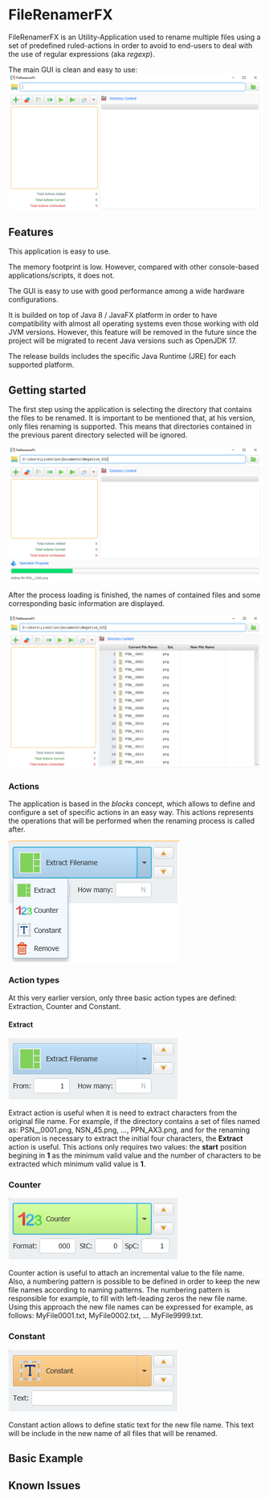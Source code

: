 # FileRenamerFX
FileRenamerFX is an Utility-Application used to rename multiple files using a set of predefined ruled-actions in order 
to avoid to end-users to deal with the use of regular expressions (aka *regexp*).

The main GUI is clean and easy to use:
![Alt text](readme/images/01_MainWindow.png?raw=true "FileRenamerFX main window")

## Features
This application is easy to use.

The memory footprint is low. However, compared with other console-based applications/scripts, it does not.

The GUI is easy to use with good performance among a wide hardware configurations.

It is builded on top of Java 8 / JavaFX platform in order to have compatibility with almost all operating systems even those working with old JVM versions. However, this feature will be removed in the future since the project will be migrated to recent Java versions such as OpenJDK 17.

The release builds includes the specific Java Runtime (JRE) for each supported platform.

## Getting started
The first step using the application is selecting the directory that contains the files to be renamed. It is important to be mentioned that, at his version, only files renaming is supported. This means that directories contained in the previous parent directory selected will be ignored.

![Alt text](readme/images/04_LoadingDirectoryContents.png?raw=true "FileRenamerFX - Selecting a directory and loading their contents.")

After the process loading is finished, the names of contained files and some corresponding basic information are displayed.

![Alt text](readme/images/05_DirectoryContentsLoaded.png?raw=true "FileRenamerFX - Displaying directory files content.")

### Actions
The application is based in the *blocks* concept, which allows to define and configure a set of specific actions in an easy way. 
This actions represents the operations that will be performed when the renaming process is called after.

![Alt text](readme/images/03_ActionTypes.png?raw=true "FileRenamerFX - Action types")
### Action types
At this very earlier version, only three basic action types are defined: Extraction, Counter and Constant.
#### Extract
![Alt text](readme/images/02_ActionExtract_NotChecked.png?raw=true "FileRenamerFX - Extract action.")

Extract action is useful when it is need to extract characters from the original file name. 
For example, if the directory contains a set of files named as: PSN__0001.png, NSN_45.png, ..., PPN_AX3.png,
and for the renaming operation is necessary to extract the initial four characters, the **Extract** action is useful.
This actions only requires two values: the **start** position begining in **1** as the minimum valid value and the number of characters to be extracted which minimum valid value is **1**.

### Counter
![Alt text](readme/images/02_ActionCounter_NotChecked.png?raw=true "FileRenamerFX - Counter action.")

Counter action is useful to attach an incremental value to the file name. Also, a numbering pattern is possible to be defined 
in order to keep the new file names according to naming patterns. The numbering pattern is responsible for example, to fill with left-leading zeros 
the new file name. Using this approach the new file names can be expressed for example, as follows: MyFile0001.txt, MyFile0002.txt, ... MyFile9999.txt.

### Constant
![Alt text](readme/images/02_ActionConstant_NotChecked.png?raw=true "FileRenamerFX - Constant action.")

Constant action allows to define static text for the new file name. This text will be include in the new name of all files that will be renamed.

## Basic Example

## Known Issues
